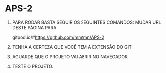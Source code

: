 # APS-2

1. PARA RODAR BASTA SEGUIR OS SEGUINTES COMANDOS:
MUDAR URL DESTE PÁGINA PARA 

      gitpod.io/#https://github.com/mmtmn/APS-2
      
 2. TENHA A CERTEZA QUE VOCÊ TEM A EXTENSÃO DO GIT
 3. AGUARDE QUE O PROJETO VAI ABRIR NO NAVEGADOR
 4. TESTE O PROJETO.
